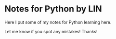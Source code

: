 # Notes for Python by LIN

Here I put some of my notes for Python learning here.

Let me know if you spot any mistakes! Thanks!
